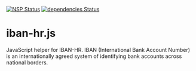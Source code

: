 [![NSP Status](https://nodesecurity.io/orgs/mjelaska/projects/f1d23749-8547-46e5-89bb-7d823de3f41c/badge)](https://nodesecurity.io/orgs/mjelaska/projects/f1d23749-8547-46e5-89bb-7d823de3f41c)
[![dependencies Status](https://david-dm.org/MiroslavJelaska/iban-hr.js/status.svg)](https://david-dm.org/MiroslavJelaska/iban-hr.js)
# iban-hr.js
JavaScript helper for IBAN-HR. IBAN (International Bank Account Number) is an internationally agreed system of identifying bank accounts across national borders.

